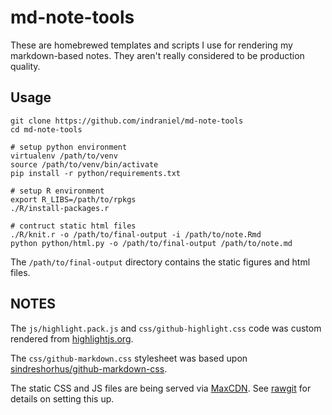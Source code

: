 # md-note-tools

These are homebrewed templates and scripts I use for rendering my markdown-based notes.  They aren't really considered to be production quality.

## Usage

    git clone https://github.com/indraniel/md-note-tools
    cd md-note-tools
        
    # setup python environment
    virtualenv /path/to/venv
    source /path/to/venv/bin/activate
    pip install -r python/requirements.txt
        
    # setup R environment
    export R_LIBS=/path/to/rpkgs
    ./R/install-packages.r
        
    # contruct static html files    
    ./R/knit.r -o /path/to/final-output -i /path/to/note.Rmd
    python python/html.py -o /path/to/final-output /path/to/note.md
        
The `/path/to/final-output` directory contains the static figures and html
files.
    
## NOTES

The `js/highlight.pack.js` and `css/github-highlight.css` code was custom
rendered from [highlightjs.org][1].

The `css/github-markdown.css` stylesheet was based upon
[sindreshorhus/github-markdown-css][2].

The static CSS and JS files are being served via [MaxCDN][3].  See [rawgit][4]
for details on setting this up.

[1]: https://highlightjs.org/download/
[2]: https://github.com/sindresorhus/github-markdown-css
[3]: http://www.maxcdn.com/
[4]: http://rawgit.com/
